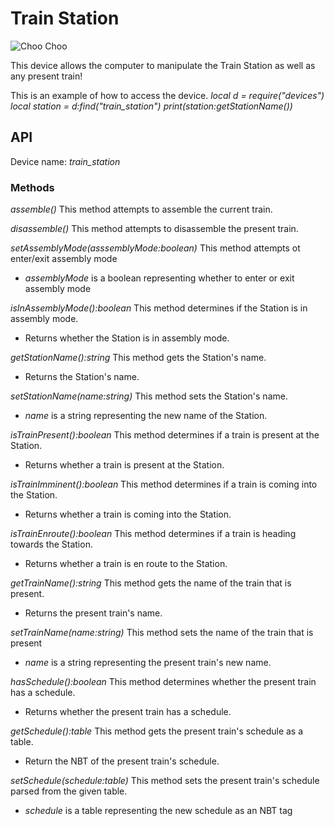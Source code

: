 # Train Station

![Choo Choo](block:create:track_station)

This device allows the computer to manipulate the Train Station as well as any present train!

This is an example of how to access the device.
*local d = require("devices")*
*local station = d:find("train_station")*
*print(station:getStationName())*

## API
Device name: *train_station*

### Methods
*assemble()*
This method attempts to assemble the current train.

*disassemble()*
This method attempts to disassemble the present train.

*setAssemblyMode(asssemblyMode:boolean)*
This method attempts ot enter/exit assembly mode
- *assemblyMode* is a boolean representing whether to enter or exit assembly mode

*isInAssemblyMode():boolean*
This method determines if the Station is in assembly mode.
- Returns whether the Station is in assembly mode.

*getStationName():string*
This method gets the Station's name.
- Returns the Station's name.

*setStationName(name:string)*
This method sets the Station's name.
- *name* is a string representing the new name of the Station.

*isTrainPresent():boolean*
This method determines if a train is present at the Station.
- Returns whether a train is present at the Station.

*isTrainImminent():boolean*
This method determines if a train is coming into the Station.
- Returns whether a train is coming into the Station.

*isTrainEnroute():boolean*
This method determines if a train is heading towards the Station.
- Returns whether a train is en route to the Station.

*getTrainName():string*
This method gets the name of the train that is present.
- Returns the present train's name.

*setTrainName(name:string)*
This method sets the name of the train that is present
- *name* is a string representing the present train's new name.

*hasSchedule():boolean*
This method determines whether the present train has a schedule.
- Returns whether the present train has a schedule.

*getSchedule():table*
This method gets the present train's schedule as a table.
- Return the NBT of the present train's schedule.

*setSchedule(schedule:table)*
This method sets the present train's schedule parsed from the given table.
- *schedule* is a table representing the new schedule as an NBT tag